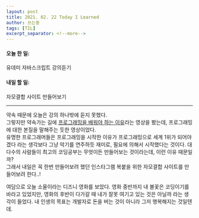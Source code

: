 ```yaml
---
layout: post
title: 2021. 02. 22 Today I Learned
author: 쓰는중
tags: [TIL]
excerpt_separator: <!--more-->
---
```


<h4>오늘 한 일: </h4>
<span>유데미 자바스크립트 강의듣기</span>
<h4>내일 할 일: </h4>
<span>자모결합 사이트 만들어보기</span>
 <!--more-->


- - -
약속 때문에 오늘은 강의 하나밖에 듣지 못했다.  
그렇지만 약속가는 길에 [프로그래밍을 배워야 하는 이유](https://www.youtube.com/watch?v=SESuctdE9vM)라는 영상을 봤는데, 프로그래밍에 대한 본질을 말해주는 듯한 영상이었다.  
유명한 프로그래머들은 프로그래밍을 시작한 이유가 프로그래밍으로 세계 1위가 되어야겠다 라는 생각보다 그냥 악기를 연주하듯 재미로, 필요에 의해서 시작했다는 것이다. 
대다수의 사람들이 최고의 코딩공부는 무엇이든 만들어보는 것이라는데, 이런 이유 때문일까?  
그래서 내일은 꼭 한번 만들어보려 했던 인스타그램 복붙을 위한 자모결합 사이트를 만들어보려 한다..!

여담으로 오늘 소울이라는 디즈니 영화를 보았다. 영화 중반까지 내 불꽃은 코딩이기를 바라고 있었지만, 영화의 후반이 다가갈 때 내가 잘못 여기고 있는 것은 아닐까 라는 생각이 들었다. 
내 인생의 목표는 개발자로 돈을 버는 것이 아니라 그저 행복해지는 것일텐데.
